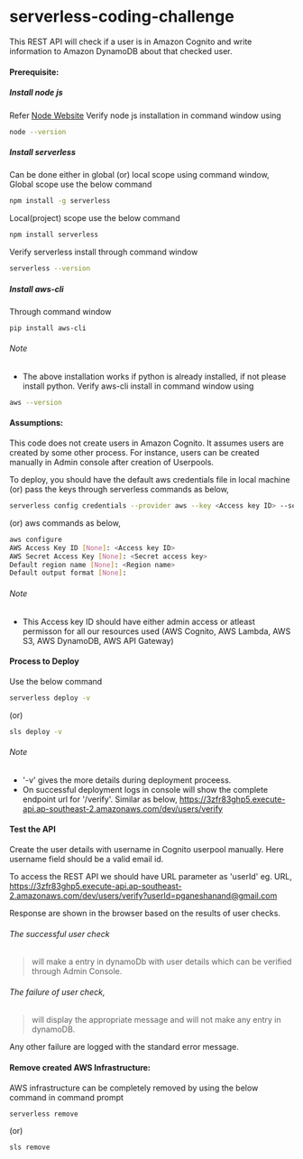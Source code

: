 # serverless-coding-challenge

This REST API will check if a user is in Amazon Cognito and write information to Amazon DynamoDB about that checked user.

#### Prerequisite:

##### Install node js

Refer [Node Website](https://nodejs.org/en/)
Verify node js installation in command window using

```sh
node --version
```

##### Install serverless

Can be done either in global (or) local scope using command window,
Global scope use the below command

```sh
npm install -g serverless
```

Local(project) scope use the below command

```sh
npm install serverless
```

Verify serverless install through command window

```sh
serverless --version
```

##### Install aws-cli

Through command window

```sh
pip install aws-cli
```

###### Note

- The above installation works if python is already installed, if not please install python.
  Verify aws-cli install in command window using

```sh
aws --version
```

#### Assumptions:

This code does not create users in Amazon Cognito. It assumes users are created by some other process. For instance, users can be created manually in Admin console after creation of Userpools.

To deploy, you should
have the default aws credentials file in local machine
(or)
pass the keys through serverless commands as below,

```sh
serverless config credentials --provider aws --key <Access key ID> --secret <Secret access key>
```

(or) aws commands as below,

```sh
aws configure
AWS Access Key ID [None]: <Access key ID>
AWS Secret Access Key [None]: <Secret access key>
Default region name [None]: <Region name>
Default output format [None]:
```

###### Note

- This Access key ID should have either admin access or atleast permisson for all our resources used (AWS Cognito, AWS Lambda, AWS S3, AWS DynamoDB, AWS API Gateway)

#### Process to Deploy

Use the below command

```sh
serverless deploy -v
```

(or)

```sh
sls deploy -v
```

###### Note

- '-v' gives the more details during deployment proceess.
- On successful deployment logs in console will show the complete endpoint url for '/verify'. Similar as below,
  https://3zfr83ghp5.execute-api.ap-southeast-2.amazonaws.com/dev/users/verify

#### Test the API

Create the user details with username in Cognito userpool manually. Here username field should be a valid email id.

To access the REST API we should have URL parameter as 'userId'
eg. URL,
https://3zfr83ghp5.execute-api.ap-southeast-2.amazonaws.com/dev/users/verify?userId=pganeshanand@gmail.com

Response are shown in the browser based on the results of user checks.

###### The successful user check

> will make a entry in dynamoDb with user details which can be verified through Admin Console.

###### The failure of user check,

> will display the appropriate message and will not make any entry in dynamoDB.

Any other failure are logged with the standard error message.

#### Remove created AWS Infrastructure:

AWS infrastructure can be completely removed by using the below command in command prompt

```sh
serverless remove
```

(or)

```sh
sls remove
```
